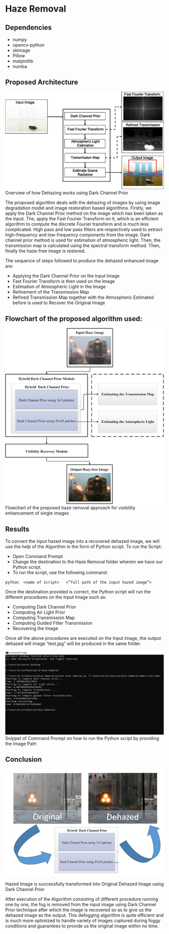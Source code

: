 # Haze Removal

## Dependencies

- numpy
- opencv-python
- skimage
- Pillow
- matplotlib
- numba


## Proposed Architecture 

![](images/2.jpg)
Overview of how Dehazing works using Dark Channel Prior 



The proposed algorithm deals with the dehazing of images by using image degradation model and image restoration based algorithms. Firstly, we apply the Dark Channel Prior method on the image which has been taken as the input. The, apply the Fast Fourier Transform on it, which is an efficient algorithm to compute the discrete Fourier transform and is much less complicated. High pass and low pass filters are respectively used to extract high-frequency and low-frequency components from the image. Dark channel prior method is used for estimation of atmospheric light. Then, the transmission map is calculated using the spectral transform method. Then, finally the haze-free image is restored. 
 
The sequence of steps followed to produce the dehazed enhanced image are: 
*	Applying the Dark Channel Prior on the Input Image 
*	Fast Fourier Transform is then used on the Image 
*	Estimation of Atmospheric Light in the Image 
*	Refinement of the Transmission Map 
*	Refined Transmission Map together with the Atmospheric Estimated before is used to Recover the Original Image 
 

## Flowchart of the proposed algorithm used: 
 
 ![](images/1.jpg)
 Flowchart of the proposed haze removal approach for visibility enhancement of single images 


## Results
To convert the input hazed image into a recovered dehazed image, we will use the help of the Algorithm in the form of Python script.
To run the Script:
*	Open Command Prompt
*	Change the destination to the Haze Removal folder wherein we have our Python script.
*	To run the script, use the following command:

```
python  <name of script>   <”full path of the input hazed image”>
```

Once the destination provided is correct, the Python script will run the different procedures on the Input Image such as:
*	Computing Dark Channel Prior
*	Computing Air Light Prior
*	Computing Transmission Map
*	Computing Guided Filter Transmission
*	Recovering the Image

Once all the above procedures are executed on the Input Image, the output dehazed will image “test.jpg” will be produced in the same folder.
 
 ![](images/3.jpg)
Snippet of Command Prompt on how to run the Python script by providing the Image Path
 
 
## Conclusion 
 ![](images/4.jpg)

Hazed Image is successfully transformed into Original Dehazed Image using Dark Channel Prior



After execution of the Algorithm consisting of different procedure running one by one, the fog is removed from the input image using Dark Channel Prior technique after which the image is recovered so as to give us the dehazed image as the output. 
This defogging algorithm is quite efficient and is much more optimized to handle variety of images captured during foggy conditions and guarantees to provide us the original image within no time.



